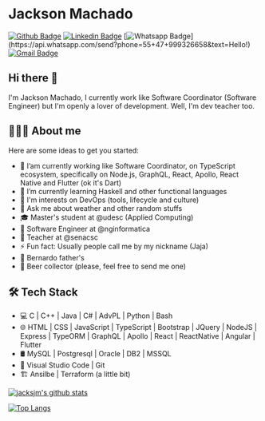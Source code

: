 # Jackson Machado

[![Github Badge](https://img.shields.io/badge/-Github-000?style=flat-square&logo=Github&logoColor=white&link=https://github.com/jacksjm)](https://github.com/jacksjm)
[![Linkedin Badge](https://img.shields.io/badge/-LinkedIn-blue?style=flat-square&logo=Linkedin&logoColor=white&link=https://www.linkedin.com/in/jackson-machado-21235484/)](https://www.linkedin.com/in/jackson-machado-21235484/)
[![Whatsapp Badge](https://img.shields.io/badge/-Whatsapp-4CA143?style=flat-square&labelColor=4CA143&logo=whatsapp&logoColor=white&link=https://api.whatsapp.com/send?phone=55+47+999326658&text=Hello!)](https://api.whatsapp.com/send?phone=55+47+999326658&text=Hello!)
[![Gmail Badge](https://img.shields.io/badge/-Gmail-c14438?style=flat-square&logo=Gmail&logoColor=white&link=mailto:jacpts@gmail.com)](mailto:jacpts@gmail.com)

## Hi there 👋
I'm Jackson Machado, I currently work like Software Coordinator (Software Engineer) but I'm openly a lover of development. Well, I'm dev teacher too.

## 👨🏻‍💻 About me 
Here are some ideas to get you started:

- 🔭 I’am currently working like Software Coordinator, on TypeScript ecosystem, specifically on Node.js, GraphQL, React, Apollo, React Native and Flutter (ok it's Dart)
- 🌱 I’m currently learning Haskell and other functional languages
- :rainbow: I'm interests on DevOps (tools, lifecycle and culture)
- 💬 Ask me about weather and other random stuffs
- 🎓 Master's student at @udesc (Applied Computing)
- 💼 Software Engineer at @nginformatica
- 💼 Teacher at @senacsc
- ⚡ Fun fact: Usually people call me by my nickname (Jaja)
- :baby: Bernardo father's
- :beers: Beer collector (please, feel free to send me one)

## 🛠 Tech Stack

- 💻 C | C++ | Java | C# | AdvPL | Python | Bash
- 🌐 HTML | CSS | JavaScript | TypeScript | Bootstrap | JQuery | NodeJS | Express | TypeORM | GraphQL | Apollo | React | ReactNative | Angular | Flutter
- 🛢 MySQL | Postgresql | Oracle | DB2 | MSSQL
- 🔧 Visual Studio Code | Git
- :building_construction: Ansilbe | Terraform (a little bit)

[![jacksjm's github stats](https://github-readme-stats.vercel.app/api?username=jacksjm&show_icons=true&hide=["contribs","issues"])](https://github.com/jacksjm)

[![Top Langs](https://github-readme-stats.vercel.app/api/top-langs/?username=jacksjm&show_icons=true)](https://github.com/KaduFloresta/github-readme-stats)
